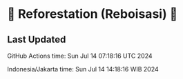 
# 🌳 Reforestation (Reboisasi) 🌲

## Last Updated

GitHub Actions time: Sun Jul 14 07:18:16 UTC 2024

Indonesia/Jakarta time: Sun Jul 14 14:18:16 WIB 2024

